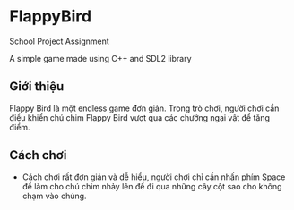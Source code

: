 # FlappyBird
School Project Assignment

A simple game made using C++ and SDL2 library

## Giới thiệu
Flappy Bird là một endless game đơn giản. Trong trò chơi, người chơi cần điều khiển chú chim Flappy Bird vượt qua các chướng ngại vật để tăng điểm.

## Cách chơi
* Cách chơi rất đơn giản và dễ hiểu, người chơi chỉ cần nhấn phím Space để làm cho chú chim nhảy lên để đi qua những cây cột sao cho không chạm vào chúng.
